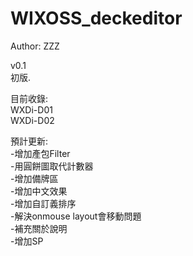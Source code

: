 # WIXOSS_deckeditor  
   
Author: ZZZ  
  
v0.1  
初版.  
  
目前收錄:  
WXDi-D01  
WXDi-D02  
  
預計更新:  
-增加產包Filter  
-用圓餅圖取代計數器  
-增加備牌區  
-增加中文效果  
-增加自訂義排序  
-解決onmouse layout會移動問題  
-補充關於說明  
-增加SP  

